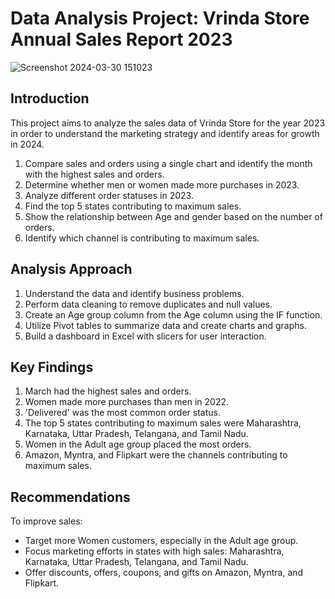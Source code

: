 # Data Analysis Project: Vrinda Store Annual Sales Report 2023

![Screenshot 2024-03-30 151023](https://github.com/hassankhan2608/Vrinda-Store-EXCEL/assets/149296407/f26b62b0-d090-42c3-99be-756ba4d84fdc)


## Introduction
This project aims to analyze the sales data of Vrinda Store for the year 2023 in order to understand the marketing strategy and identify areas for growth in 2024.
1. Compare sales and orders using a single chart and identify the month with the highest sales and orders.
2. Determine whether men or women made more purchases in 2023.
3. Analyze different order statuses in 2023.
4. Find the top 5 states contributing to maximum sales.
5. Show the relationship between Age and gender based on the number of orders.
6. Identify which channel is contributing to maximum sales.

## Analysis Approach
1. Understand the data and identify business problems.
2. Perform data cleaning to remove duplicates and null values.
3. Create an Age group column from the Age column using the IF function.
4. Utilize Pivot tables to summarize data and create charts and graphs.
5. Build a dashboard in Excel with slicers for user interaction.

## Key Findings
1. March had the highest sales and orders.
2. Women made more purchases than men in 2022.
3. 'Delivered' was the most common order status.
4. The top 5 states contributing to maximum sales were Maharashtra, Karnataka, Uttar Pradesh, Telangana, and Tamil Nadu.
5. Women in the Adult age group placed the most orders.
6. Amazon, Myntra, and Flipkart were the channels contributing to maximum sales.

## Recommendations
To improve sales:
- Target more Women customers, especially in the Adult age group.
- Focus marketing efforts in states with high sales: Maharashtra, Karnataka, Uttar Pradesh, Telangana, and Tamil Nadu.
- Offer discounts, offers, coupons, and gifts on Amazon, Myntra, and Flipkart.
